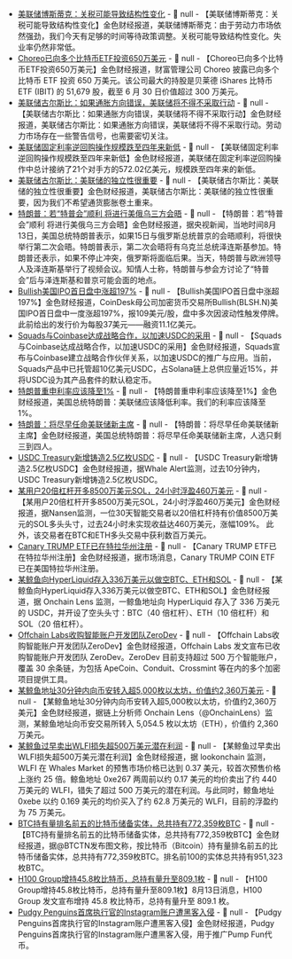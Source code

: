 - [美联储博斯蒂克：关税可能导致结构性变化](https://flash.jin10.com/detail/20250814020255775800) - 📰 null - 【美联储博斯蒂克：关税可能导致结构性变化】金色财经报道，美联储博斯蒂克：由于劳动力市场依然强劲，我们今天有足够的时间等待政策调整。关税可能导致结构性变化。失业率仍然非常低。
- [Choreo已向多个比特币ETF投资650万美元](https://x.com/BitcoinNewsCom/status/1955655609665442186) - 📰 null - 【Choreo已向多个比特币ETF投资650万美元】金色财经报道，财富管理公司 Choreo 披露已向多个比特币 ETF 投资 650 万美元。该公司最大的持股是贝莱德 iShares 比特币ETF (IBIT) 的 51,679 股，截至 6 月 30 日价值超过 300 万美元。
- [美联储古尔斯比：如果通胀方向错误，美联储将不得不采取行动](https://flash.jin10.com/detail/20250814015833493800) - 📰 null - 【美联储古尔斯比：如果通胀方向错误，美联储将不得不采取行动】金色财经报道，美联储古尔斯比：如果通胀方向错误，美联储将不得不采取行动。劳动力市场存在一些警告信号，也需要密切关注。
- [美联储固定利率逆回购操作规模跌至四年来新低](https://flash.jin10.com/detail/20250814012651586800) - 📰 null - 【美联储固定利率逆回购操作规模跌至四年来新低】金色财经报道，美联储在固定利率逆回购操作中总计接纳了21个对手方的572.02亿美元，规模跌至四年来的新低。
- [美联储古尔斯比：美联储的独立性很重要](https://flash.jin10.com/detail/20250814011603002800) - 📰 null - 【美联储古尔斯比：美联储的独立性很重要】金色财经报道，美联储古尔斯比：美联储的独立性很重要，因为我们不希望通货膨胀卷土重来。
- [特朗普：若“特普会”顺利 将进行美俄乌三方会晤](https://www.cls.cn/detail/2114534) - 📰 null - 【特朗普：若“特普会”顺利 将进行美俄乌三方会晤】金色财经报道，据央视新闻，当地时间8月13日，美国总统特朗普表示，如果15日与俄罗斯总统普京的会晤顺利，将很快举行第二次会晤。特朗普表示，第二次会晤将有乌克兰总统泽连斯基参加。特朗普还表示，如果不停止冲突，俄罗斯将面临后果。当天，特朗普与欧洲领导人及泽连斯基举行了视频会议。知情人士称，特朗普与参会方讨论了“特普会”后与泽连斯基和普京可能会面的地点。
- [Bullish美国IPO首日盘中涨超197%]() - 📰 null - 【Bullish美国IPO首日盘中涨超197%】金色财经报道，CoinDesk母公司加密货币交易所Bullish(BLSH.N)美国IPO首日盘中一度涨超197%，报109美元/股，盘中多次因波动性触发停牌。此前给出的发行价为每股37美元——融资11.1亿美元。
- [Squads与Coinbase达成战略合作，以加速USDC的采用](https://squads.xyz/blog/squads-announces-strategic-partnership-with-coinbase-to-accelerate-usdc-adoption) - 📰 null - 【Squads与Coinbase达成战略合作，以加速USDC的采用】金色财经报道，Squads宣布与Coinbase建立战略合作伙伴关系，以加速USDC的推广与应用。当前，Squads产品中已托管超10亿美元USDC，占Solana链上总供应量近15%，并将USDC设为其产品套件的默认稳定币。
- [特朗普重申利率应该降至1%](https://flash.jin10.com/detail/20250814002511255800) - 📰 null - 【特朗普重申利率应该降至1%】金色财经报道，美国总统特朗普：美联储应该降低利率。我们的利率应该降至1%。
- [特朗普：将尽早任命美联储新主席](https://flash.jin10.com/detail/20250814002621257800) - 📰 null - 【特朗普：将尽早任命美联储新主席】金色财经报道，美国总统特朗普：将尽早任命美联储新主席，人选只剩三到四人。
- [USDC Treasury新增铸造2.5亿枚USDC](https://x.com/whale_alert/status/1955664111582200097) - 📰 null - 【USDC Treasury新增铸造2.5亿枚USDC】金色财经报道，据Whale Alert监测，过去10分钟内，USDC Treasury新增铸造2.5亿枚USDC。
- [某用户20倍杠杆开多8500万美元SOL，24小时浮盈460万美元](https://x.com/nansen_ai/status/1955646553248645431) - 📰 null - 【某用户20倍杠杆开多8500万美元SOL，24小时浮盈460万美元】金色财经报道，据Nansen监测，一位30天智能交易者以20倍杠杆持有价值8500万美元的SOL多头头寸，过去24小时未实现收益达460万美元，涨幅109%。 
此外，该交易者在BTC和ETH多头交易中获利数百万美元。
- [Canary TRUMP ETF已在特拉华州注册]() - 📰 null - 【Canary TRUMP ETF已在特拉华州注册】金色财经报道，据市场消息，Canary TRUMP COIN ETF 已在美国特拉华州注册。
- [某鲸鱼向HyperLiquid存入336万美元以做空BTC、ETH和SOL](https://x.com/OnchainLens/status/1955653311098658998) - 📰 null - 【某鲸鱼向HyperLiquid存入336万美元以做空BTC、ETH和SOL】金色财经报道，据 Onchain Lens 监测，一鲸鱼地址向 HyperLiquid 存入了 336 万美元的 USDC，并开设了空头头寸：BTC（40 倍杠杆）、ETH（10 倍杠杆）和 SOL（20 倍杠杆）。
- [Offchain Labs收购智能账户开发团队ZeroDev](https://x.com/OffchainLabs/status/1955645881505456342) - 📰 null - 【Offchain Labs收购智能账户开发团队ZeroDev】金色财经报道，Offchain Labs 发文宣布已收购智能账户开发团队 ZeroDev。ZeroDev 目前支持超过 500 万个智能账户，覆盖 30 余条链，为包括 ApeCoin、Conduit、Crossmint 等在内的多个加密项目提供工具。
- [某鲸鱼地址30分钟内向币安转入超5,000枚以太坊，价值约2,360万美元](https://x.com/OnchainLens/status/1955647940023976404) - 📰 null - 【某鲸鱼地址30分钟内向币安转入超5,000枚以太坊，价值约2,360万美元】金色财经报道，据链上分析师 Onchain Lens（@OnchainLens）监测，某鲸鱼地址向币安交易所转入 5,054.5 枚以太坊（ETH），价值约 2,360 万美元。
- [某鲸鱼过早卖出WLFI损失超500万美元潜在利润](https://x.com/lookonchain/status/1955645849608028225) - 📰 null - 【某鲸鱼过早卖出WLFI损失超500万美元潜在利润】金色财经报道，据 lookonchain 监测，WLFI 在 Whales Market 的预售市场价格已达到 0.37 美元，较首次预售价格上涨约 25 倍。鲸鱼地址 0xe267 两周前以约 0.17 美元的均价卖出了约 440 万美元的 WLFI，错失了超过 500 万美元的潜在利润。与此同时，鲸鱼地址 0xebe 以约 0.169 美元的均价买入了约 62.8 万美元的 WLFI，目前的浮盈约为 75 万美元。
- [BTC持有量排名前五的比特币储备实体，总共持有772,359枚BTC]() - 📰 null - 【BTC持有量排名前五的比特币储备实体，总共持有772,359枚BTC】金色财经报道，据@BTCTN发布图文称，按比特币（Bitcoin）持有量排名前五的比特币储备实体，总共持有772,359枚BTC。排名前100的实体总共持有951,323枚BTC。
- [H100 Group增持45.8枚比特币，总持有量升至809.1枚](https://x.com/H100Group/status/1955637831881183353) - 📰 null - 【H100 Group增持45.8枚比特币，总持有量升至809.1枚】8月13日消息，H100 Group 发文宣布增持 45.8 枚比特币，总持有量升至 809.1 枚。
- [Pudgy Penguins首席执行官的Instagram账户遭黑客入侵]() - 📰 null - 【Pudgy Penguins首席执行官的Instagram账户遭黑客入侵】金色财经报道，Pudgy Penguins首席执行官的Instagram账户遭黑客入侵，用于推广Pump Fun代币。
